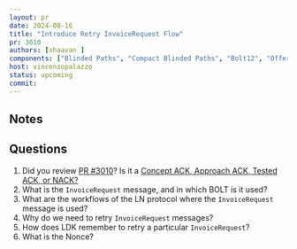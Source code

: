 ```yaml
---
layout: pr
date: 2024-08-16
title: "Introduce Retry InvoiceRequest Flow"
pr: 3010
authors: [shaavan ]
components: ["Blinded Paths", "Compact Blinded Paths", "Bolt12", "Offer", "Auth"]
host: vincenzopalazzo
status: upcoming
commit:
---
```


## Notes

## Questions
1. Did you review [PR #3010](https://github.com/lightningdevkit/rust-lightning/pull/3010)? Is it a [Concept ACK, Approach ACK, Tested ACK, or NACK?](https://github.com/lightningdevkit/rust-lightning/blob/master/CONTRIBUTING.md#peer-review)
2. What is the `InvoiceRequest` message, and in which BOLT is it used?
3. What are the workflows of the LN protocol where the `InvoiceRequest` message is used?
4. Why do we need to retry `InvoiceRequest` messages?
5. How does LDK remember to retry a particular `InvoiceRequest`?
6. What is the Nonce?

[ldk/3010]: https://github.com/lightningdevkit/rust-lightning/pull/3010
[bolt/12]: https://github.com/lightning/bolts/blob/9118a8f6be5bc08b7bc28fc2b4ebfed433900a9c/12-offer-encoding.md
